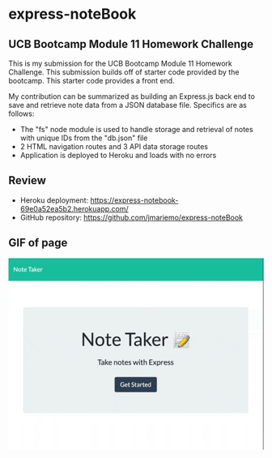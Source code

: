 # express-noteBook
## UCB Bootcamp Module 11 Homework Challenge
This is my submission for the UCB Bootcamp Module 11 Homework Challenge.
This submission builds off of starter code provided by the bootcamp.
This starter code provides a front end.

My contribution can be summarized as building an Express.js back end to save and retrieve note data from a JSON database file. Specifics are as follows:
* The "fs" node module is used to handle storage and retrieval of notes with unique IDs from the "db.json" file
* 2 HTML navigation routes and 3 API data storage routes 
* Application is deployed to Heroku and loads with no errors

## Review
* Heroku deployment: https://express-notebook-69e0a52ea5b2.herokuapp.com/
* GitHub repository: https://github.com/jmariemo/express-noteBook

## GIF of page
![gif of app page](./public/assets/gif/express-notebook.gif)